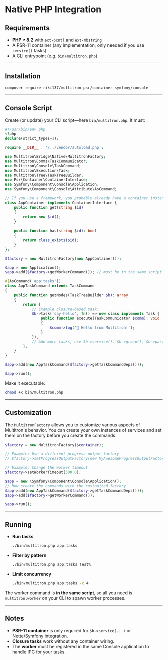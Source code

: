 # Native PHP Integration

## Requirements

* **PHP ≥ 8.2** with `ext-pcntl` and `ext-mbstring`
* A PSR-11 container (any implementation; only needed if you use `service()` tasks)
* A CLI entrypoint (e.g. `bin/multitron.php`)

---

## Installation

```bash
composer require riki137/multitron psr/container symfony/console
```

---

## Console Script

Create (or update) your CLI script—here `bin/multitron.php`. It must:

```php
#!/usr/bin/env php
<?php
declare(strict_types=1);

require __DIR__ . '/../vendor/autoload.php';

use Multitron\Bridge\Native\MultitronFactory;
use Multitron\Comms\TaskCommunicator;
use Multitron\Console\TaskCommand;
use Multitron\Execution\Task;
use Multitron\Tree\TaskTreeBuilder;
use Psr\Container\ContainerInterface;
use Symfony\Component\Console\Application;
use Symfony\Component\Console\Attribute\AsCommand;

// If you use a framework, you probably already have a container instance
class AppContainer implements ContainerInterface {
    public function get(string $id)
    {
        return new $id();
    }

    public function has(string $id): bool
    {
        return class_exists($id);
    }
};

$factory = new MultitronFactory(new AppContainer());

$app = new Application();
$app->add($factory->getWorkerCommand()); // must be in the same script as the App commands

#[AsCommand('app:tasks')]
class AppTaskCommand extends TaskCommand
{
    public function getNodes(TaskTreeBuilder $b): array
    {
        return [
            // Example closure-based task:
            $b->task('say-hello', fn() => new class implements Task {
                public function execute(TaskCommunicator $comm): void
                {
                    $comm->log('👋 Hello from Multitron!');
                }
            }),
            // Add more tasks, use $b->service(), $b->group(), $b->partitioned(), etc.
        ];
    }
}

$app->add(new AppTaskCommand($factory->getTaskCommandDeps()));

$app->run();
```

Make it executable:

```bash
chmod +x bin/multitron.php
```

---

## Customization

The `MultitronFactory` allows you to customize various aspects of Multitron's behavior. You can create your own instances of services and set them on the factory before you create the commands.

```php
$factory = new MultitronFactory($container);

// Example: Use a different progress output factory
// $factory->setProgressOutputFactory(new MyAwesomeProgressOutputFactory());

// Example: Change the worker timeout
$factory->setWorkerTimeout(300.0);

$app = new \Symfony\Component\Console\Application();
// Now create the commands with the customized factory
$app->add(new AppTaskCommand($factory->getTaskCommandDeps()));
$app->add($factory->getWorkerCommand());

$app->run();
```

---

## Running

* **Run tasks**
  ```bash
  ./bin/multitron.php app:tasks
  ```
* **Filter by pattern**

  ```bash
  ./bin/multitron.php app:tasks Test%
  ```
* **Limit concurrency**

  ```bash
  ./bin/multitron.php app:tasks -c 4
  ```

The worker command is **in the same script**, so all you need is `multitron:worker` on your CLI to spawn worker processes.

---

## Notes

* **PSR-11 container** is only required for `$b->service(...)` or Nette/Symfony integration.
* **Closure tasks** work without any container wiring.
* The **worker** must be registered in the same Console application to handle IPC for your tasks.
